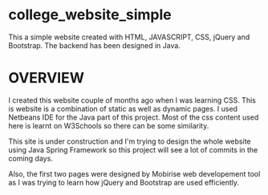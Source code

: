 # college_website_simple
This a simple website created with HTML, JAVASCRIPT, CSS, jQuery and Bootstrap. The backend has been designed in Java.

# OVERVIEW

I created this website couple of months ago when I was learning CSS. This is website is a combination of static as well as dynamic pages.
I used Netbeans IDE for the Java part of this project. Most of the css content used here is learnt on W3Schools so there can be some similarity.

This site is under construction and I'm trying to design the whole website using Java Spring Framework so this project will see a lot of commits in the coming days.

Also, the first two pages were designed by Mobirise web developement tool as I was trying to learn how jQuery and Bootstrap are used efficiently.  
